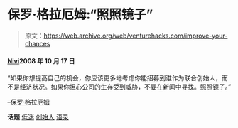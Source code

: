 # 保罗·格拉厄姆:“照照镜子”

> 原文：<https://web.archive.org/web/venturehacks.com/improve-your-chances>

#### [Nivi](/web/20221128052329/https://venturehacks.com/about)2008 年 10 月 17 日

“如果你想提高自己的机会，你应该更多地考虑你能招募到谁作为联合创始人，而不是经济状况。如果你担心公司的生存受到威胁，不要在新闻中寻找。照照镜子。”

–[保罗·格拉厄姆](https://web.archive.org/web/20221128052329/http://www.paulgraham.com/badeconomy.html)

**话题** [低迷](https://web.archive.org/web/20221128052329/https://venturehacks.com/topics/downturn) [创始人](https://web.archive.org/web/20221128052329/https://venturehacks.com/topics/founders) [语录](https://web.archive.org/web/20221128052329/https://venturehacks.com/topics/quotes)